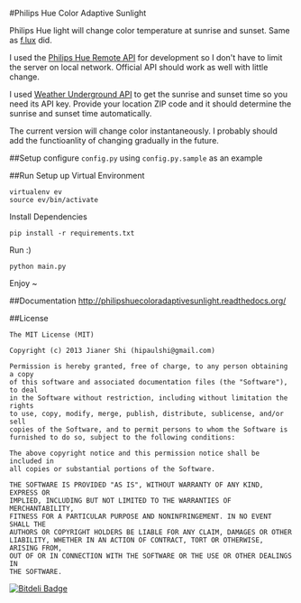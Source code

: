 #Philips Hue Color Adaptive Sunlight

Philips Hue light will change color temperature at sunrise and sunset. Same as [f.lux](http://justgetflux.com) did.

I used the [Philips Hue Remote API](https://github.com/jarvisinc/PhilipsHueRemoteAPI) for development so I don't have to limit the server on local network. Official API should work as well with little change.

I used [Weather Underground API](http://www.wunderground.com/weather/api/) to get the sunrise and sunset time so you need its API key. Provide your location ZIP code and it should determine the sunrise and sunset time automatically.

The current version will change color instantaneously. I probably should add the functioanlity of changing gradually in the future.

##Setup
configure ```config.py``` using ```config.py.sample``` as an example

##Run
Setup up Virtual Environment

```
virtualenv ev
source ev/bin/activate
```

Install Dependencies

```
pip install -r requirements.txt
```

Run :)

```
python main.py
```

Enjoy ~

##Documentation
http://philipshuecoloradaptivesunlight.readthedocs.org/

##License
```
The MIT License (MIT)

Copyright (c) 2013 Jianer Shi (hipaulshi@gmail.com)

Permission is hereby granted, free of charge, to any person obtaining a copy
of this software and associated documentation files (the "Software"), to deal
in the Software without restriction, including without limitation the rights
to use, copy, modify, merge, publish, distribute, sublicense, and/or sell
copies of the Software, and to permit persons to whom the Software is
furnished to do so, subject to the following conditions:

The above copyright notice and this permission notice shall be included in
all copies or substantial portions of the Software.

THE SOFTWARE IS PROVIDED "AS IS", WITHOUT WARRANTY OF ANY KIND, EXPRESS OR
IMPLIED, INCLUDING BUT NOT LIMITED TO THE WARRANTIES OF MERCHANTABILITY,
FITNESS FOR A PARTICULAR PURPOSE AND NONINFRINGEMENT. IN NO EVENT SHALL THE
AUTHORS OR COPYRIGHT HOLDERS BE LIABLE FOR ANY CLAIM, DAMAGES OR OTHER
LIABILITY, WHETHER IN AN ACTION OF CONTRACT, TORT OR OTHERWISE, ARISING FROM,
OUT OF OR IN CONNECTION WITH THE SOFTWARE OR THE USE OR OTHER DEALINGS IN
THE SOFTWARE.

```







[![Bitdeli Badge](https://d2weczhvl823v0.cloudfront.net/paulshi/philipshuecoloradaptivesunlight/trend.png)](https://bitdeli.com/free "Bitdeli Badge")

